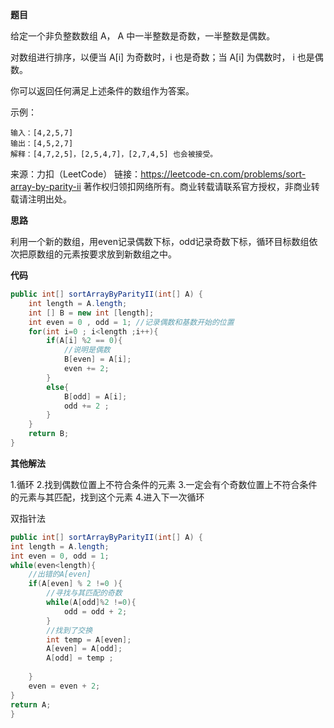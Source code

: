
**题目**

给定一个非负整数数组 A， A 中一半整数是奇数，一半整数是偶数。

对数组进行排序，以便当 A[i] 为奇数时，i 也是奇数；当 A[i] 为偶数时， i 也是偶数。

你可以返回任何满足上述条件的数组作为答案。

示例：

```
输入：[4,2,5,7]
输出：[4,5,2,7]
解释：[4,7,2,5]，[2,5,4,7]，[2,7,4,5] 也会被接受。
```

来源：力扣（LeetCode）
链接：https://leetcode-cn.com/problems/sort-array-by-parity-ii
著作权归领扣网络所有。商业转载请联系官方授权，非商业转载请注明出处。

**思路**

利用一个新的数组，用even记录偶数下标，odd记录奇数下标，循环目标数组依次把原数组的元素按要求放到新数组之中。


**代码**

```JAVA
public int[] sortArrayByParityII(int[] A) {
    int length = A.length;
    int [] B = new int [length];
    int even = 0 , odd = 1; //记录偶数和基数开始的位置
    for(int i=0 ; i<length ;i++){
        if(A[i] %2 == 0){
            //说明是偶数
            B[even] = A[i];
            even += 2;
        }
        else{
            B[odd] = A[i];
            odd += 2 ;
        }
    }
    return B;
}
```

**其他解法**


1.循环
2.找到偶数位置上不符合条件的元素
3.一定会有个奇数位置上不符合条件的元素与其匹配，找到这个元素
4.进入下一次循环

双指针法

```JAVA
public int[] sortArrayByParityII(int[] A) {
int length = A.length;
int even = 0, odd = 1;
while(even<length){
    //出错的A[even]
    if(A[even] % 2 !=0 ){
        //寻找与其匹配的奇数
        while(A[odd]%2 !=0){
            odd = odd + 2;
        }
        //找到了交换
        int temp = A[even];
        A[even] = A[odd];
        A[odd] = temp ;
        
    }
    even = even + 2;
}
return A;
}
```